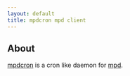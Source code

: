 ```yaml
---
layout: default
title: mpdcron mpd client
---
```


## About
[mpdcron](/mpdcron) is a cron like daemon for [mpd](http://mpd.wikia.com/).

<!-- vim: set tw=80 ft=mkd spell spelllang=en sw=4 sts=4 et : -->
